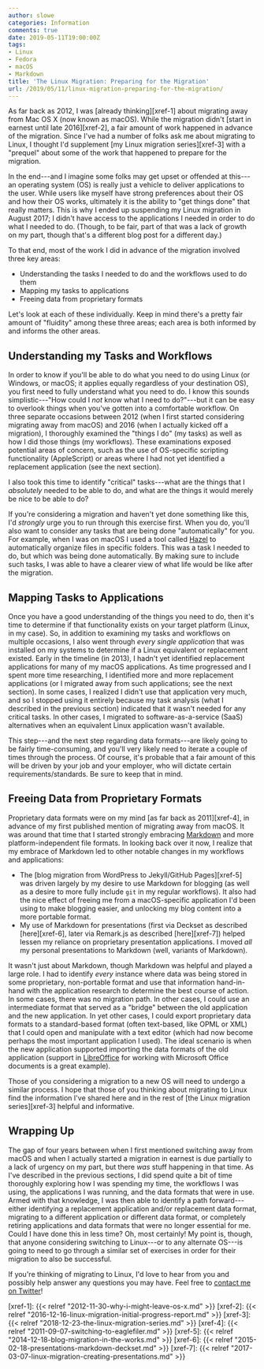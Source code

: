 ```yaml
---
author: slowe
categories: Information
comments: true
date: 2019-05-11T19:00:00Z
tags:
- Linux
- Fedora
- macOS
- Markdown
title: 'The Linux Migration: Preparing for the Migration'
url: /2019/05/11/linux-migration-preparing-for-the-migration/
---
```


As far back as 2012, I was [already thinking][xref-1] about migrating away from Mac OS X (now known as macOS). While the migration didn't [start in earnest until late 2016][xref-2], a fair amount of work happened in advance of the migration. Since I've had a number of folks ask me about migrating to Linux, I thought I'd supplement [my Linux migration series][xref-3] with a "prequel" about some of the work that happened to prepare for the migration.<!--more-->

In the end---and I imagine some folks may get upset or offended at this---an operating system (OS) is really just a vehicle to deliver applications to the user. While users like myself have strong preferences about their OS and how their OS works, ultimately it is the ability to "get things done" that really matters. This is why I ended up suspending my Linux migration in August 2017; I didn't have access to the applications I needed in order to do what I needed to do. (Though, to be fair, part of that was a lack of growth on my part, though that's a different blog post for a different day.)

To that end, most of the work I did in advance of the migration involved three key areas:

* Understanding the tasks I needed to do and the workflows used to do them
* Mapping my tasks to applications
* Freeing data from proprietary formats

Let's look at each of these individually. Keep in mind there's a pretty fair amount of "fluidity" among these three areas; each area is both informed by and informs the other areas.

## Understanding my Tasks and Workflows

In order to know if you'll be able to do what you need to do using Linux (or Windows, or macOS; it applies equally regardless of your destination OS), you first need to fully understand what you need to do. I know this sounds simplistic---"How could I _not_ know what I need to do?"---but it can be easy to overlook things when you've gotten into a comfortable workflow. On three separate occasions between 2012 (when I first started considering migrating away from macOS) and 2016 (when I actually kicked off a migration), I thoroughly examined the "things I do" (my tasks) as well as how I did those things (my workflows). These examinations exposed potential areas of concern, such as the use of OS-specific scripting functionality (AppleScript) or areas where I had not yet identified a replacement application (see the next section).

I also took this time to identify "critical" tasks---what are the things that I _absolutely_ needed to be able to do, and what are the things it would merely be nice to be able to do?

If you're considering a migration and haven't yet done something like this, I'd _strongly_ urge you to run through this exercise first. When you do, you'll also want to consider any tasks that are being done "automatically" for you. For example, when I was on macOS I used a tool called [Hazel][link-1] to automatically organize files in specific folders. This was a task I needed to do, but which was being done automatically. By making sure to include such tasks, I was able to have a clearer view of what life would be like after the migration.

## Mapping Tasks to Applications

Once you have a good understanding of the things you need to do, then it's time to determine if that functionality exists on your target platform (Linux, in my case). So, in addition to examining my tasks and workflows on multiple occasions, I also went through _every single application_ that was installed on my systems to determine if a Linux equivalent or replacement existed. Early in the timeline (in 2013), I hadn't yet identified replacement applications for many of my macOS applications. As time progressed and I spent more time researching, I identified more and more replacement applications (or I migrated away from such applications; see the next section). In some cases, I realized I didn't use that application very much, and so I stopped using it entirely because my task analysis (what I described in the previous section) indicated that it wasn't needed for any critical tasks. In other cases, I migrated to software-as-a-service (SaaS) alternatives when an equivalent Linux application wasn't available.

This step---and the next step regarding data formats---are likely going to be fairly time-consuming, and you'll very likely need to iterate a couple of times through the process. Of course, it's probable that a fair amount of this will be driven by your job and your employer, who will dictate certain requirements/standards. Be sure to keep that in mind.

## Freeing Data from Proprietary Formats

Proprietary data formats were on my mind [as far back as 2011][xref-4], in advance of my first published mention of migrating away from macOS. It was around that time that I started strongly embracing [Markdown][link-2] and more platform-independent file formats. In looking back over it now, I realize that my embrace of Markdown led to other notable changes in my workflows and applications:

* The [blog migration from WordPress to Jekyll/GitHub Pages][xref-5] was driven largely by my desire to use Markdown for blogging (as well as a desire to more fully include `git` in my regular workflows). It also had the nice effect of freeing me from a macOS-specific application I'd been using to make blogging easier, and unlocking my blog content into a more portable format.
* My use of Markdown for presentations (first via Deckset as described [here][xref-6], later via Remark.js as described [here][xref-7]) helped lessen my reliance on proprietary presentation applications. I moved _all_ my personal presentations to Markdown (well, variants of Markdown).

It wasn't just about Markdown, though Markdown was helpful and played a large role. I had to identify _every_ instance where data was being stored in some proprietary, non-portable format and use that information hand-in-hand with the application research to determine the best course of action. In some cases, there was no migration path. In other cases, I could use an intermediate format that served as a "bridge" between the old application and the new application. In yet other cases, I could export proprietary data formats to a standard-based format (often text-based, like OPML or XML) that I could open and manipulate with a text editor (which had now become perhaps the most important application I used). The ideal scenario is when the new application supported importing the data formats of the old application (support in [LibreOffice][link-3] for working with Microsoft Office documents is a great example).

Those of you considering a migration to a new OS will need to undergo a similar process. I hope that those of you thinking about migrating to Linux find the information I've shared here and in the rest of [the Linux migration series][xref-3] helpful and informative.

## Wrapping Up

The gap of four years between when I first mentioned switching away from macOS and when I actually started a migration in earnest is due partially to a lack of urgency on my part, but there _was_ stuff happening in that time. As I've described in the previous sections, I did spend quite a bit of time thoroughly exploring how I was spending my time, the workflows I was using, the applications I was running, and the data formats that were in use. Armed with that knowledge, I was then able to identify a path forward---either identifying a replacement application and/or replacement data format, migrating to a different application or different data format, or completely retiring applications and data formats that were no longer essential for me. Could I have done this in less time? Oh, most certainly! My point is, though, that anyone considering switching to Linux---or to any alternate OS---is going to need to go through a similar set of exercises in order for their migration to also be successful.

If you're thinking of migrating to Linux, I'd love to hear from you and possibly help answer any questions you may have. Feel free to [contact me on Twitter][link-99]!

[link-1]: https://www.noodlesoft.com/
[link-2]: https://daringfireball.net/projects/markdown/
[link-3]: https://www.libreoffice.org/
[link-99]: https://twitter.com/scott_lowe
[xref-1]: {{< relref "2012-11-30-why-i-might-leave-os-x.md" >}}
[xref-2]: {{< relref "2016-12-16-linux-migration-initial-progress-report.md" >}}
[xref-3]: {{< relref "2018-12-23-the-linux-migration-series.md" >}}
[xref-4]: {{< relref "2011-09-07-switching-to-eaglefiler.md" >}}
[xref-5]: {{< relref "2014-12-18-blog-migration-in-the-works.md" >}}
[xref-6]: {{< relref "2015-02-18-presentations-markdown-deckset.md" >}}
[xref-7]: {{< relref "2017-03-07-linux-migration-creating-presentations.md" >}}
